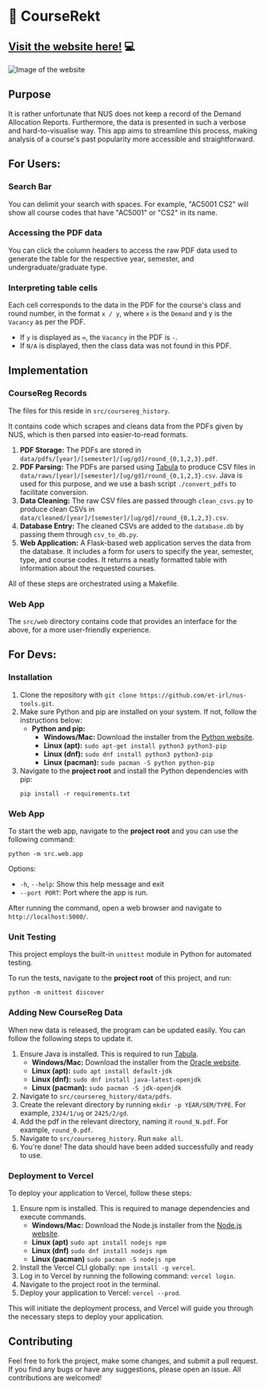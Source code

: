 # :rocket: CourseRekt
## [Visit the website here!](https://courserekt.vercel.app/) :computer:

![Image of the website](https://i.imgur.com/uDUFnKh.png)

## Purpose

It is rather unfortunate that NUS does not keep a record of the Demand Allocation Reports. Furthermore, the data is presented in such a verbose and hard-to-visualise way. This app aims to streamline this process, making analysis of a course's past popularity more accessible and straightforward.

## For Users:

### Search Bar

You can delimit your search with spaces. For example, "AC5001 CS2" will show all course codes that have "AC5001" or "CS2" in its name.

### Accessing the PDF data

You can click the column headers to access the raw PDF data used to generate the table for the respective year, semester, and undergraduate/graduate type.

### Interpreting table cells

Each cell corresponds to the data in the PDF for the course's class and round number, in the format `x / y`, where `x` is the `Demand` and y is the `Vacancy` as per the PDF.

- If `y` is displayed as `∞`, the `Vacancy` in the PDF is `-`.
- If `N/A` is displayed, then the class data was not found in this PDF.

## Implementation

### CourseReg Records

The files for this reside in `src/coursereg_history`.

It contains code which scrapes and cleans data from the PDFs given by NUS, which is then parsed into easier-to-read formats.

1. **PDF Storage:** The PDFs are stored in `data/pdfs/[year]/[semester]/[ug/gd]/round_{0,1,2,3}.pdf`.
2. **PDF Parsing:** The PDFs are parsed using [Tabula](https://github.com/tabulapdf/tabula-java) to produce CSV files in `data/raws/[year]/[semester]/[ug/gd]/round_{0,1,2,3}.csv`. Java is used for this purpose, and we use a bash script `./convert_pdfs` to facilitate conversion.
3. **Data Cleaning:** The raw CSV files are passed through `clean_csvs.py` to produce clean CSVs in `data/cleaned/[year]/[semester]/[ug/gd]/round_{0,1,2,3}.csv`.
4. **Database Entry:** The cleaned CSVs are added to the `database.db` by passing them through `csv_to_db.py`.
5. **Web Application:** A Flask-based web application serves the data from the database. It includes a form for users to specify the year, semester, type, and course codes. It returns a neatly formatted table with information about the requested courses.

All of these steps are orchestrated using a Makefile.

### Web App
The `src/web` directory contains code that provides an interface for the above, for a more user-friendly experience.

## For Devs:

### Installation

1. Clone the repository with `git clone https://github.com/et-irl/nus-tools.git`.
2. Make sure Python and pip are installed on your system. If not, follow the instructions below:
    - **Python and pip:**
        - **Windows/Mac:** Download the installer from the [Python website](https://www.python.org/downloads/).
        - **Linux (apt):** `sudo apt-get install python3 python3-pip`
        - **Linux (dnf):** `sudo dnf install python3 python3-pip`
        - **Linux (pacman):** `sudo pacman -S python python-pip`
3. Navigate to the **project root** and install the Python dependencies with pip:
    ```shell
    pip install -r requirements.txt
    ```

### Web App

To start the web app, navigate to the **project root** and you can use the following command:

```shell
python -m src.web.app 
```

Options:
- `-h`, `--help`: Show this help message and exit
- `--port PORT`: Port where the app is run.

After running the command, open a web browser and navigate to `http://localhost:5000/`. 

### Unit Testing

This project employs the built-in `unittest` module in Python for automated testing.

To run the tests, navigate to the **project root** of this project, and run:

```shell
python -m unittest discover
```

### Adding New CourseReg Data
When new data is released, the program can be updated easily. You can follow the following steps to update it.

1. Ensure Java is installed. This is required to run [Tabula](https://github.com/tabulapdf/tabula-java).
    - **Windows/Mac:** Download the installer from the [Oracle website](https://www.oracle.com/java/technologies/javase-jdk11-downloads.html).
    - **Linux (apt):** `sudo apt install default-jdk`
    - **Linux (dnf):** `sudo dnf install java-latest-openjdk`
    - **Linux (pacman):** `sudo pacman -S jdk-openjdk`
2. Navigate to `src/coursereg_history/data/pdfs`. 
3. Create the relevant directory by running `mkdir -p YEAR/SEM/TYPE`. For example, `2324/1/ug` or `2425/2/gd`.
4. Add the pdf in the relevant directory, naming it `round_N.pdf`. For example, `round_0.pdf`.
5. Navigate to `src/coursereg_history`. Run `make all`.
6. You're done! The data should have been added successfully and ready to use.

### Deployment to Vercel

To deploy your application to Vercel, follow these steps:

1. Ensure npm is installed. This is required to manage dependencies and execute commands.
    - **Windows/Mac:** Download the Node.js installer from the [Node.js website](https://nodejs.org/en/download/).
    - **Linux (apt)** `sudo apt install nodejs npm`
    - **Linux (dnf)** `sudo dnf install nodejs npm`
    - **Linux (pacman)** `sudo pacman -S nodejs npm`
2. Install the Vercel CLI globally: `npm install -g vercel`.
3. Log in to Vercel by running the following command: `vercel login`.
4. Navigate to the project root in the terminal.
5. Deploy your application to Vercel: `vercel --prod`.

This will initiate the deployment process, and Vercel will guide you through the necessary steps to deploy your application.

## Contributing

Feel free to fork the project, make some changes, and submit a pull request. If you find any bugs or have any suggestions, please open an issue. All contributions are welcomed!
